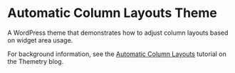 # Automatic Column Layouts Theme
A WordPress theme that demonstrates how to adjust column layouts based on widget area usage.

For background information, see the [Automatic Column Layouts](https://themetry.com/automatic-column-layouts/) tutorial on the Themetry blog.
